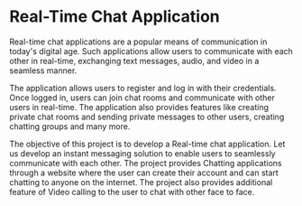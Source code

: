 # Real-Time Chat Application

Real-time chat applications are a popular means of communication in today's digital age. Such applications allow users to communicate with each other in real-time, exchanging text messages, audio, and video in a seamless manner. 

The application allows users to register and log in with their credentials. Once logged in, users can join chat rooms and communicate with other users in real-time. The application also provides features like creating private chat rooms and sending private messages to other users, creating chatting groups and many more. 

The objective of this project is to develop a Real-time chat application. Let us develop an instant messaging solution to enable users to seamlessly communicate with each other. The project  provides Chatting applications through a website where the user can create their account and can start chatting to anyone on the internet. The project also provides additional feature of Video calling to the user to chat with other face to face. 
